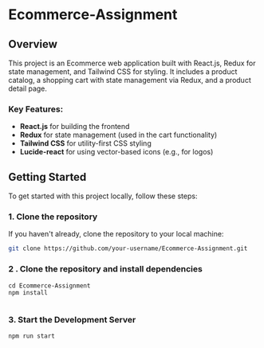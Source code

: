 # Ecommerce-Assignment

## Overview

This project is an Ecommerce web application built with React.js, Redux for state management, and Tailwind CSS for styling. It includes a product catalog, a shopping cart with state management via Redux, and a product detail page.

### Key Features:
- **React.js** for building the frontend
- **Redux** for state management (used in the cart functionality)
- **Tailwind CSS** for utility-first CSS styling
- **Lucide-react** for using vector-based icons (e.g., for logos)

## Getting Started

To get started with this project locally, follow these steps:

### 1. Clone the repository
If you haven't already, clone the repository to your local machine:

```bash
git clone https://github.com/your-username/Ecommerce-Assignment.git 


```
### 2   . Clone the repository and install dependencies 
```
cd Ecommerce-Assignment
npm install


```
### 3. Start the Development Server
```
npm run start

```



